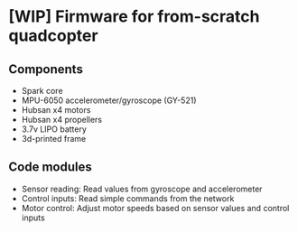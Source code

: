 [WIP] Firmware for from-scratch quadcopter
==========================================

Components
----------
-   Spark core
-   MPU-6050 accelerometer/gyroscope (GY-521)
-   Hubsan x4 motors
-   Hubsan x4 propellers
-   3.7v LIPO battery
-   3d-printed frame

Code modules
------------
-   Sensor reading: Read values from gyroscope and accelerometer
-   Control inputs: Read simple commands from the network
-   Motor control: Adjust motor speeds based on sensor values and control inputs
